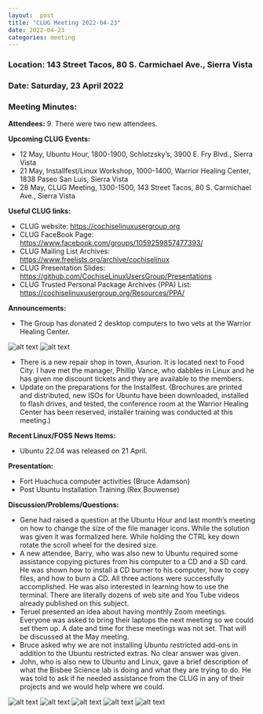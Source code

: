 ```yaml
---
layout:  post
title: "CLUG Meeting 2022-04-23"
date: 2022-04-23
categories: meeting
---
```


### Location: 143 Street Tacos, 80 S. Carmichael Ave., Sierra Vista

### Date: Saturday, 23 April 2022
### Meeting Minutes:

**Attendees:** 9.  There were two new attendees.

**Upcoming CLUG Events:**
 * 12 May, Ubuntu Hour, 1800-1900, Schlotzsky’s, 3900 E. Fry Blvd., Sierra Vista
 * 21 May, Installfest/Linux Workshop, 1000-1400, Warrior Healing Center, 1838 Paseo San Luis, Sierra Vista 
 * 28 May, CLUG Meeting, 1300-1500, 143 Street Tacos, 80 S. Carmichael Ave., Sierra Vista

**Useful CLUG links:**
 * CLUG website:  https://cochiselinuxusergroup.org
 * CLUG FaceBook Page:  https://www.facebook.com/groups/1059259857477393/
 * CLUG Mailing List Archives:  https://www.freelists.org/archive/cochiselinux
 * CLUG Presentation Slides:  https://github.com/CochiseLinuxUsersGroup/Presentations
 * CLUG Trusted Personal Package Archives (PPA) List: https://cochiselinuxusergroup.org/Resources/PPA/

**Announcements:**
 * The Group has donated 2 desktop computers to two vets at the Warrior Healing Center.

![alt text](https://raw.githubusercontent.com/CochiseLinuxUsersGroup/CochiseLinuxUsersGroup.github.io/master/images2/rsz_peterandhiscomputer.jpg)
![alt text](https://raw.githubusercontent.com/CochiseLinuxUsersGroup/CochiseLinuxUsersGroup.github.io/master/images2/rsz_jessicaandhercomputer.jpg)
 * There is a new repair shop in town, Asurion.  It is located next to Food City.  I have met the manager, Phillip Vance, who dabbles in Linux and he has given me discount tickets and they are available to the members.
 * Update on the preparations for the Installfest. (Brochures are printed and distributed, new ISOs for Ubuntu have been downloaded, installed to flash drives, and tested,  the conference room at the Warrior Healing Center has been reserved, installer training was conducted at this meeting.)

**Recent Linux/FOSS News Items:**
 * Ubuntu 22.04 was released on 21 April.

**Presentation:**   
 * Fort Huachuca computer activities (Bruce Adamson)
 * Post Ubuntu Installation Training (Rex Bouwense)

**Discussion/Problems/Questions:**
 * Gene had raised a question at the Ubuntu Hour and last month’s meeting on how to change the size of the file manager icons.  While the solution was given it was formalized here. While holding the CTRL key down rotate the scroll wheel for the desired size.
 * A new attendee, Barry, who was also new to Ubuntu required some assistance copying pictures from his computer to a CD and a SD card.  He was shown how to install a CD burner to his computer, how to copy files, and how to burn a CD.  All three actions were successfully accomplished.  He was also interested in learning how to use the terminal.  There are literally dozens of web site and You Tube videos already published on this subject.
 * Teruel presented an idea about having monthly Zoom meetings.  Everyone was asked to bring their laptops the next meeting so we could set them up.  A date and time for these meetings was not set.  That will be discussed at the May meeting.
 * Bruce asked why we are not installing Ubuntu restricted add-ons in addition to the Ubuntu restricted extras.  No clear answer was given.
 * John, who is also new to Ubuntu and Linux, gave a brief description of what the Bisbee Science lab is doing and what they are trying to do.  He was told to ask if he needed assistance from the CLUG in any of their projects and we would help where we could.

![alt text](https://raw.githubusercontent.com/CochiseLinuxUsersGroup/CochiseLinuxUsersGroup.github.io/master/images2/rsz_clug_meeting_2022-04-23_1.jpg)
![alt text](https://raw.githubusercontent.com/CochiseLinuxUsersGroup/CochiseLinuxUsersGroup.github.io/master/images2/rsz_clug_meeting_2022-04-23_2.jpg)
![alt text](https://raw.githubusercontent.com/CochiseLinuxUsersGroup/CochiseLinuxUsersGroup.github.io/master/images2/rsz_clug_meeting_2022-04-23_3.jpg)
![alt text](https://raw.githubusercontent.com/CochiseLinuxUsersGroup/CochiseLinuxUsersGroup.github.io/master/images2/rsz_clug_meeting_2022-04-23_4.jpg)
![alt text](https://raw.githubusercontent.com/CochiseLinuxUsersGroup/CochiseLinuxUsersGroup.github.io/master/images2/rsz_clug_meeting_2022-04-23_5.jpg)
